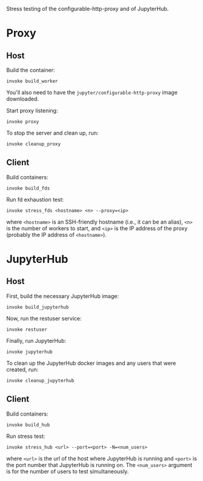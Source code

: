 Stress testing of the configurable-http-proxy and of JupyterHub.

# Proxy

## Host

Build the container:

```
invoke build_worker
```

You'll also need to have the `jupyter/configurable-http-proxy` image
downloaded.

Start proxy listening:

```
invoke proxy
```

To stop the server and clean up, run:

```
invoke cleanup_proxy
```

## Client

Build containers:

```
invoke build_fds
```

Run fd exhaustion test:

```
invoke stress_fds <hostname> <n> --proxy=<ip>
```

where `<hostname>` is an SSH-friendly hostname (i.e., it can be an
alias), `<n>` is the number of workers to start, and `<ip>` is the IP
address of the proxy (probably the IP address of `<hostname>`).

# JupyterHub

## Host

First, build the necessary JupyterHub image:

```
invoke build_jupyterhub
```

Now, run the restuser service:

```
invoke restuser
```

Finally, run JupyterHub:

```
invoke jupyterhub
```

To clean up the JupyterHub docker images and any users that were created, run:

```
invoke cleanup_jupyterhub
```

## Client

Build containers:

```
invoke build_hub
```

Run stress test:

```
invoke stress_hub <url> --port=<port> -N=<num_users>
```

where `<url>` is the url of the host where JupyterHub is running and
`<port>` is the port number that JupyterHub is running on. The
`<num_users>` argument is for the number of users to test
simultaneously.


